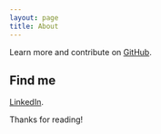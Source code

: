 ```yaml
---
layout: page
title: About
---
```


<p class="message">
 
Learn more and contribute on [GitHub](https://github.com/moralesn).

## Find me 

[LinkedIn](https://www.linkedin.com/in/norbertomorales).

 Thanks for reading!
